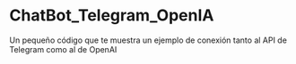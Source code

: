 # ChatBot_Telegram_OpenIA
Un pequeño código que te muestra un ejemplo de conexión tanto al API de Telegram como al de OpenAI
